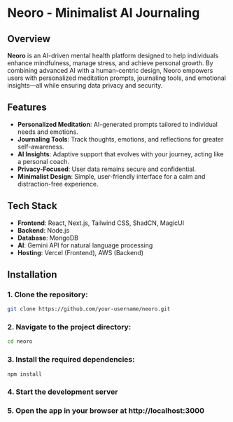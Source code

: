 # Neoro - Minimalist AI Journaling

## Overview
**Neoro** is an AI-driven mental health platform designed to help individuals enhance mindfulness, manage stress, and achieve personal growth. By combining advanced AI with a human-centric design, Neoro empowers users with personalized meditation prompts, journaling tools, and emotional insights—all while ensuring data privacy and security.

## Features
- **Personalized Meditation**: AI-generated prompts tailored to individual needs and emotions.
- **Journaling Tools**: Track thoughts, emotions, and reflections for greater self-awareness.
- **AI Insights**: Adaptive support that evolves with your journey, acting like a personal coach.
- **Privacy-Focused**: User data remains secure and confidential.
- **Minimalist Design**: Simple, user-friendly interface for a calm and distraction-free experience.

## Tech Stack
- **Frontend**: React, Next.js, Tailwind CSS, ShadCN, MagicUI
- **Backend**: Node.js
- **Database**: MongoDB
- **AI**: Gemini API for natural language processing
- **Hosting**: Vercel (Frontend), AWS (Backend)

## Installation
### 1. Clone the repository:
   ```bash
   git clone https://github.com/your-username/neoro.git
   ```

### 2. Navigate to the project directory:
```bash
cd neoro
```

### 3. Install the required dependencies:
```bash
npm install
```
### 4. Start the development server

### 5. Open the app in your browser at http://localhost:3000
